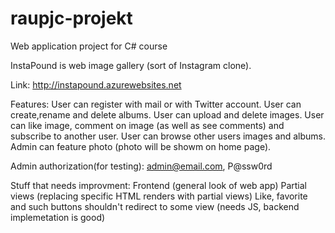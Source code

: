 # raupjc-projekt
Web application project for C# course

InstaPound is web image gallery (sort of Instagram clone).

Link:
http://instapound.azurewebsites.net


Features:
User can register with mail or with Twitter account.
User can create,rename and delete albums.
User can upload and delete images.
User can like image, comment on image (as well as see comments) and subscribe to another user.
User can browse other users images and albums.
Admin can feature photo (photo will be showm on home page).

Admin authorization(for testing):
admin@email.com, P@ssw0rd

Stuff that needs improvment:
Frontend (general look of web app)
Partial views (replacing specific HTML renders with partial views)
Like, favorite and such buttons shouldn't redirect to some view (needs JS, backend implemetation is good)

